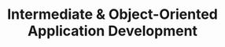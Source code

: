 ---
title: Intermediate & Object-Oriented Application Development
number: IST 242
credits: 3
academic-home: IST
course-type: [Additional]
description:  
bulletin-link: https://bulletins.psu.edu/search/?search=%22ist+242%22
pathway-list: [Generalist, Interactive Media Developer]
---